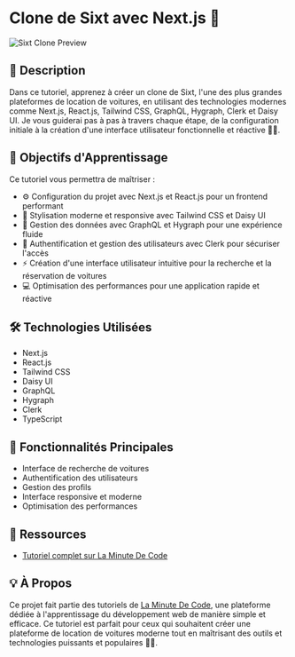 # Clone de Sixt avec Next.js 🚙

![Sixt Clone Preview](https://www.laminutedecode.com/_next/image?url=https%3A%2F%2Fcdn.sanity.io%2Fimages%2Fhtniyx9j%2Fproduction%2Fd09444d7166c0c98416c6792257b19b74b71cd76-1280x720.jpg&w=1920&q=75)

## 📝 Description

Dans ce tutoriel, apprenez à créer un clone de Sixt, l'une des plus grandes plateformes de location de voitures, en utilisant des technologies modernes comme Next.js, React.js, Tailwind CSS, GraphQL, Hygraph, Clerk et Daisy UI. Je vous guiderai pas à pas à travers chaque étape, de la configuration initiale à la création d'une interface utilisateur fonctionnelle et réactive 🚙💨.

## 🎯 Objectifs d'Apprentissage

Ce tutoriel vous permettra de maîtriser :

- ⚙️ Configuration du projet avec Next.js et React.js pour un frontend performant
- 🎨 Stylisation moderne et responsive avec Tailwind CSS et Daisy UI
- 🔌 Gestion des données avec GraphQL et Hygraph pour une expérience fluide
- 🔐 Authentification et gestion des utilisateurs avec Clerk pour sécuriser l'accès
- ⚡ Création d'une interface utilisateur intuitive pour la recherche et la réservation de voitures
- 💻 Optimisation des performances pour une application rapide et réactive

## 🛠️ Technologies Utilisées

- Next.js
- React.js
- Tailwind CSS
- Daisy UI
- GraphQL
- Hygraph
- Clerk
- TypeScript

## 📱 Fonctionnalités Principales

- Interface de recherche de voitures
- Authentification des utilisateurs
- Gestion des profils
- Interface responsive et moderne
- Optimisation des performances

## 🔗 Ressources

- [Tutoriel complet sur La Minute De Code](https://www.laminutedecode.com/tutoriels/cloner-sixt-avec-next-js)

## 💡 À Propos

Ce projet fait partie des tutoriels de [La Minute De Code](https://www.laminutedecode.com), une plateforme dédiée à l'apprentissage du développement web de manière simple et efficace. Ce tutoriel est parfait pour ceux qui souhaitent créer une plateforme de location de voitures moderne tout en maîtrisant des outils et technologies puissants et populaires 🔧🚀.
